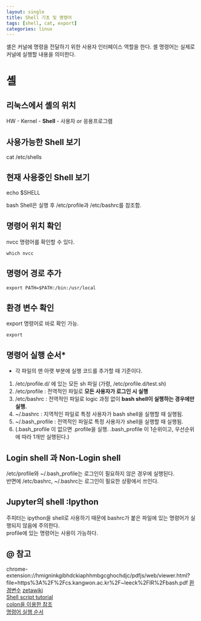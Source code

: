 ```yaml
---
layout: single
title: Shell 기초 및 명령어
tags: [shell, cat, export]
categories: linux
---
```

셸은 커널에 명령을 전달하기 위한 사용자 인터페이스 역할을 한다. 셸 명령어는 실제로 커널에 실행할 내용을 의미한다.
# 셸
## 리눅스에서 셸의 위치
HW - Kernel - **Shell** - 사용자 or 응용프로그램   
  
## 사용가능한 Shell 보기
cat /etc/shells  
  
## 현재 사용중인 Shell 보기
echo $SHELL

bash Shell은 실행 후 /etc/profile과 /etc/bashrc를 참조함.

## 명령어 위치 확인
nvcc 명령어를 확인할 수 있다.
```commandline
which nvcc  
```

## 명령어 경로 추가
```commandline
export PATH=$PATH:/bin:/usr/local 
```

## 환경 변수 확인
export 명령어로 바로 확인 가능.
```commandline
export
```

## 명령어 실행 순서*
- 각 파일의 맨 아랫 부분에 실행 코드를 추가할 때 기준이다.
1. /etc/profile.d/ 에 있는 모든 sh 파일 (가령, /etc/profile.d/test.sh)
2. /etc/profile : 전역적인 파일로 **모든 사용자가 로그인 시 실행**
3. /etc/bashrc : 전역적인 파일로 logic 과정 없이 **bash shell이 실행하는 경우에만 실행.**
4. ~/.bashrc : 지역적인 파일로 특정 사용자가 bash shell을 실행할 때 실행됨.
5. ~/.bash_profile : 전역적인 파일로 특정 사용자가 shell을 실행할 때 실행됨.
6. (.bash_profile 이 없으면 .profile을 실행. .bash_profile 이 1순위이고, 우선순위에 따라 1개만 실행된다.)

## Login shell 과 Non-Login shell
/etc/profile와 ~/.bash_profile는 로그인이 필요하지 않은 경우에 실행된다.  
반면에 /etc/bashrc, ~/.bashrc는 로그인이 필요한 상황에서 쓰인다.  

## Jupyter의 shell :Ipython
주피터는 ipython을 shell로 사용하기 때문에 bashrc가 붙은 파일에 있는 명령어가 실행되지 않음에 주의한다.  
profile에 있는 명령어는 사용이 가능하다.

## @ 참고
chrome-extension://hmigninkgibhdckiaphhmbgcghochdjc/pdfjs/web/viewer.html?file=https%3A%2F%2Fcs.kangwon.ac.kr%2F~leeck%2FIR%2Fbash.pdf
[환경변수](https://blog.naver.com/PostView.nhn?isHttpsRedirect=true&blogId=koromoon&logNo=220793570727)
[zetawiki](https://zetawiki.com/wiki/Bash_%EC%89%98%EC%8A%A4%ED%81%AC%EB%A6%BD%ED%8A%B8_%EC%83%81%EB%8C%80%EA%B2%BD%EB%A1%9C_%EC%96%BB%EA%B8%B0)   
[Shell script tutorial](https://www.shellscript.sh/quickref.html)   
[colon을 이용한 참조](https://tldp.org/LDP/abs/html/parameter-substitution.html#EXPREPL1)   
[명령어 실행 순서](https://zetawiki.com/wiki/Profile_bashrc_bash_profile_%EC%8B%A4%ED%96%89_%EC%88%9C%EC%84%9C)  